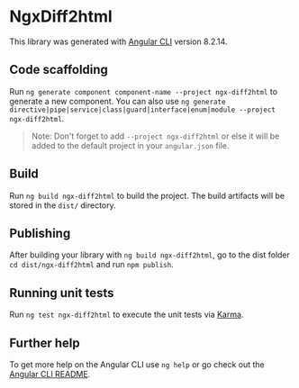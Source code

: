 # NgxDiff2html

This library was generated with [Angular CLI](https://github.com/angular/angular-cli) version 8.2.14.

## Code scaffolding

Run `ng generate component component-name --project ngx-diff2html` to generate a new component. You can also use `ng generate directive|pipe|service|class|guard|interface|enum|module --project ngx-diff2html`.
> Note: Don't forget to add `--project ngx-diff2html` or else it will be added to the default project in your `angular.json` file. 

## Build

Run `ng build ngx-diff2html` to build the project. The build artifacts will be stored in the `dist/` directory.

## Publishing

After building your library with `ng build ngx-diff2html`, go to the dist folder `cd dist/ngx-diff2html` and run `npm publish`.

## Running unit tests

Run `ng test ngx-diff2html` to execute the unit tests via [Karma](https://karma-runner.github.io).

## Further help

To get more help on the Angular CLI use `ng help` or go check out the [Angular CLI README](https://github.com/angular/angular-cli/blob/master/README.md).
